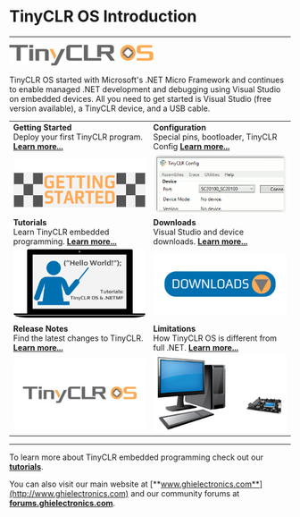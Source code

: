 # TinyCLR OS Introduction
---
![TinyCLR Logo](images/tinyclr-logo-noborder.jpg)

TinyCLR OS started with Microsoft's .NET Micro Framework and continues to enable managed .NET development and debugging using Visual Studio on embedded devices. All you need to get started is Visual Studio (free version available), a TinyCLR device, and a USB cable.

|  |  |
|--|--|
|  **Getting Started** </br> Deploy your first TinyCLR program. [**Learn more...**](getting-started.md)  |  **Configuration** </br> Special pins, bootloader, TinyCLR Config [**Learn more...**](configuration.md) |
|  [![Getting Started](images/getting-started.jpg)](getting-started.md)   |  [![TinyCLR Config](images/tinyclr-config.gif)](configuration.md)  |
|  **Tutorials** </br> Learn TinyCLR embedded programming. [**Learn more...**](tutorials/intro.md)  |  **Downloads** </br> Visual Studio and device downloads. [**Learn more...**](downloads.md)  |
|  [![Tutorials](images/tutorials.jpg)](tutorials/intro.md)  |  [![Download](images/download.jpg)](downloads.md) | 
| **Release Notes** </br> Find the latest changes to TinyCLR. [**Learn more...**](release-notes.md)  |  **Limitations** </br> How TinyCLR OS is different from full .NET. [**Learn more...**](limitations.md) |
|  [![Release Notes](images/tinyclr-logo.jpg)](release-notes.md)  |  [![Limitations](images/limitations.png)](limitations.md)  |


***

To learn more about TinyCLR embedded programming check out our [**tutorials**](tutorials/intro.md).

You can also visit our main website at [**www.ghielectronics.com**](http://www.ghielectronics.com) and our community forums at [**forums.ghielectronics.com**](https://forums.ghielectronics.com/).

